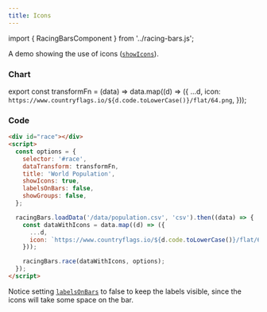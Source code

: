 ```yaml
---
title: Icons
---
```


import { RacingBarsComponent } from '../racing-bars.js';

A demo showing the use of icons ([`showIcons`](/docs/documentation/options#showicons)).

<!--truncate-->

### Chart

export const transformFn = (data) => data.map((d) => ({
...d,
icon: `https://www.countryflags.io/${d.code.toLowerCase()}/flat/64.png`,
}));

<div className="gallery">
  <RacingBarsComponent
    elementId="gallery-data-transfom"
    dataUrl="/data/population.csv"
    dataType="csv"
    dataTransform={transformFn}
    title="World Population in 60 Years"
    showIcons={true}
    labelsOnBars={false}
    showGroups={false}
  />
</div>

### Code

```html {7,8}
<div id="race"></div>
<script>
  const options = {
    selector: '#race',
    dataTransform: transformFn,
    title: 'World Population',
    showIcons: true,
    labelsOnBars: false,
    showGroups: false,
  };

  racingBars.loadData('/data/population.csv', 'csv').then((data) => {
    const dataWithIcons = data.map((d) => ({
      ...d,
      icon: `https://www.countryflags.io/${d.code.toLowerCase()}/flat/64.png`,
    }));

    racingBars.race(dataWithIcons, options);
  });
</script>
```

Notice setting [`labelsOnBars`](/docs/documentation/options#labelsonbars) to false to keep the labels visible, since the icons will take some space on the bar.
